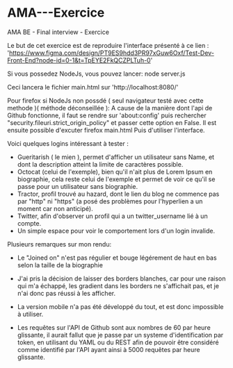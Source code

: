 # AMA---Exercice
AMA BE - Final interview - Exercice

Le but de cet exercice est de reproduire l'interface présenté à ce lien : 
'https://www.figma.com/design/PT9ES9hdd3PR97xGuw6Oxf/Test-Dev-Front-End?node-id=0-1&t=TpEYE2FkQCZPLTuh-0'

Si vous possedez NodeJs, vous pouvez lancer:
node server.js

Ceci lancera le fichier main.html sur 'http://localhost:8080/' 


Pour firefox si NodeJs non possdé ( seul navigateur testé avec cette methode )( méthode déconseillée ):
A cause de la manière dont l'api de Github fonctionne, il faut se rendre sur 'about:config' puis rechercher "security.fileuri.strict_origin_policy" et passer cette option en False.
Il est ensuite possible d'excuter 
firefox main.html
Puis d'utiliser l'interface.

Voici quelques logins intéressant à tester :
- Gueritarish ( le mien ), permet d'afficher un utilisateur sans Name, et dont la description atteint la limite de caractères possible.
- Octocat (celui de l'exemple), bien qu'il n'ait plus de Lorem Ipsum en biographie, cela reste celui de l'exemple et permet de voir ce qu'il se passe pour un utilisateur sans biographie.
- Tractor, profil trouvé au hazard, dont le lien du blog ne commence pas par "http" ni "https" (a posé des problèmes pour l'hyperlien a un moment car non anticipé).
- Twitter, afin d'observer un profil qui a un twitter_username lié à un compte.
- Un simple espace pour voir le comportement lors d'un login invalide.

Plusieurs remarques sur mon rendu:
- Le "Joined on" n'est pas régulier et bouge légérement de haut en bas selon la taille de la biographie

- J'ai pris la décision de laisser des borders blanches, car pour une raison qui m'a échappé, les gradient dans les borders ne s'affichait pas, et je n'ai donc pas réussi à les afficher.

- La version mobile n'a pas été développé du tout, et est donc impossible à utiliser.

- Les requêtes sur l'API de Github sont aux nombres de 60 par heure glissante, il aurait fallut que je passe par un systeme d'identification par token, en utilisant du YAML ou du REST afin de pouvoir être considéré comme identifié par l'API ayant ainsi à 5000 requêtes par heure glissante.
